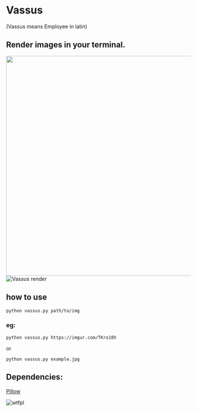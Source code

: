 # Vassus
(Vassus means Employee in latin)

## Render images in your terminal.

<img src="https://i.imgur.com/TKro10h.jpg" width="600" alt="">

<img src="https://i.imgur.com/lFXD9rF.jpg" alt="Vassus render">

## how to use

```shell
python vassus.py path/to/img
```
### eg:
```shell
python vassus.py https://imgur.com/TKro10h
```
or
```shell
python vassus.py example.jpg
```

## Dependencies:
[Pillow](https://python-pillow.org/)


![wtfpl](http://www.wtfpl.net/wp-content/uploads/2012/12/wtfpl-badge-1.png)
